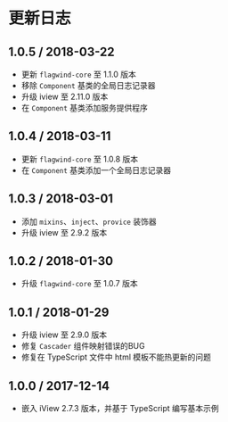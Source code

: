 # 更新日志

## 1.0.5 / 2018-03-22

- 更新 `flagwind-core` 至 1.1.0 版本
- 移除 `Component` 基类的全局日志记录器
- 升级 iview 至 2.11.0 版本
- 在 `Component` 基类添加服务提供程序

## 1.0.4 / 2018-03-11

- 更新 `flagwind-core` 至 1.0.8 版本
- 在 `Component` 基类添加一个全局日志记录器

## 1.0.3 / 2018-03-01

- 添加 `mixins`、`inject`、`provice` 装饰器
- 升级 iview 至 2.9.2 版本

## 1.0.2 / 2018-01-30

- 升级 `flagwind-core` 至 1.0.7 版本

## 1.0.1 / 2018-01-29

- 升级 iview 至 2.9.0 版本
- 修复 `Cascader` 组件映射错误的BUG
- 修复在 TypeScript 文件中 html 模板不能热更新的问题

## 1.0.0 / 2017-12-14

- 嵌入 iView 2.7.3 版本，并基于 TypeScript 编写基本示例
